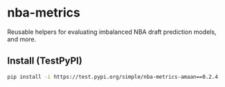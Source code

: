 # nba-metrics

Reusable helpers for evaluating imbalanced NBA draft prediction models, and more.

## Install (TestPyPI)
```bash
pip install -i https://test.pypi.org/simple/nba-metrics-amaan==0.2.4





